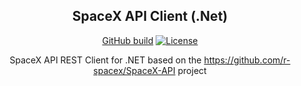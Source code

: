 <div align="center">
  
## SpaceX API Client (.Net)
[GitHub build](https://badreddinedlaila.visualstudio.com/_apis/public/build/definitions/4f607e55-7398-4dad-bfb6-c34edbcee0a9/13/badge)
[![License](https://img.shields.io/badge/License-Apache%202.0-blue.svg)](https://opensource.org/licenses/Apache-2.0)

SpaceX API REST Client for .NET based on the https://github.com/r-spacex/SpaceX-API project
</div>
